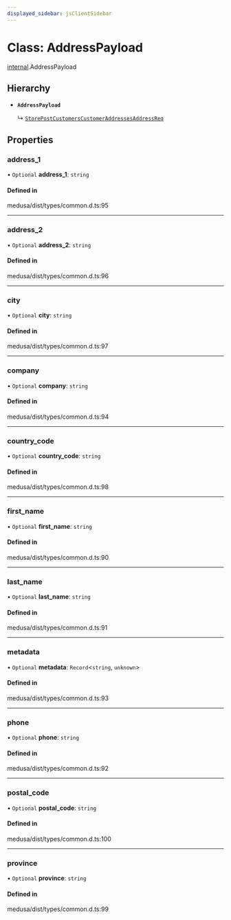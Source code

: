 ```yaml
---
displayed_sidebar: jsClientSidebar
---
```


# Class: AddressPayload

[internal](../modules/internal.md).AddressPayload

## Hierarchy

- **`AddressPayload`**

  ↳ [`StorePostCustomersCustomerAddressesAddressReq`](internal.StorePostCustomersCustomerAddressesAddressReq.md)

## Properties

### address\_1

• `Optional` **address\_1**: `string`

#### Defined in

medusa/dist/types/common.d.ts:95

___

### address\_2

• `Optional` **address\_2**: `string`

#### Defined in

medusa/dist/types/common.d.ts:96

___

### city

• `Optional` **city**: `string`

#### Defined in

medusa/dist/types/common.d.ts:97

___

### company

• `Optional` **company**: `string`

#### Defined in

medusa/dist/types/common.d.ts:94

___

### country\_code

• `Optional` **country\_code**: `string`

#### Defined in

medusa/dist/types/common.d.ts:98

___

### first\_name

• `Optional` **first\_name**: `string`

#### Defined in

medusa/dist/types/common.d.ts:90

___

### last\_name

• `Optional` **last\_name**: `string`

#### Defined in

medusa/dist/types/common.d.ts:91

___

### metadata

• `Optional` **metadata**: `Record`<`string`, `unknown`\>

#### Defined in

medusa/dist/types/common.d.ts:93

___

### phone

• `Optional` **phone**: `string`

#### Defined in

medusa/dist/types/common.d.ts:92

___

### postal\_code

• `Optional` **postal\_code**: `string`

#### Defined in

medusa/dist/types/common.d.ts:100

___

### province

• `Optional` **province**: `string`

#### Defined in

medusa/dist/types/common.d.ts:99
